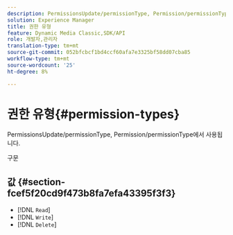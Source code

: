 ```yaml
---
description: PermissionsUpdate/permissionType, Permission/permissionType에서 사용됩니다.
solution: Experience Manager
title: 권한 유형
feature: Dynamic Media Classic,SDK/API
role: 개발자,관리자
translation-type: tm+mt
source-git-commit: 052bfcbcf1bd4ccf60afa7e3325bf58dd07cba85
workflow-type: tm+mt
source-wordcount: '25'
ht-degree: 8%

---
```



# 권한 유형{#permission-types}

PermissionsUpdate/permissionType, Permission/permissionType에서 사용됩니다.

구문

## 값 {#section-fcef5f20cd9f473b8fa7efa43395f3f3}

* [!DNL `Read`]
* [!DNL `Write`]
* [!DNL `Delete`]

